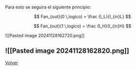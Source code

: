 
Para esto se seguira el siguiente principio:

$$ Fan_{out}(0 \,logico) = \frac {I_L}{I_{in}L} $$



$$ Fan_{out}(1 \,logico) = \frac {I_H}{I_{in}H} $$

![[Pasted image 20241128162720.png]]

![[Pasted image 20241128162820.png]]
---

[Volver](https://github.com/juamorenogo/Digital_2024_2/tree/main/Lab_01/SN70LS04)